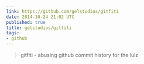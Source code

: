 ```yaml
---
link: https://github.com/gelstudios/gitfiti
date: 2014-10-24 21:02 UTC
published: true
title: gelstudios/gitfiti
tags:
- github
---
```


<blockquote>gitfiti - abusing github commit history for the lulz</blockquote>

